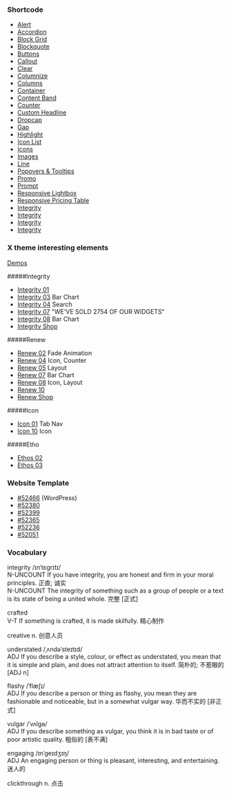 ### Shortcode
+ [Alert](http://theme.co/x/demo/integrity/1/shortcodes/alert/)
+ [Accordion](http://theme.co/x/demo/integrity/1/shortcodes/accordion/)
+ [Block Grid](http://theme.co/x/demo/integrity/1/shortcodes/block-grid/)
+ [Blockquote](http://theme.co/x/demo/integrity/1/shortcodes/blockquote/)
+ [Buttons](http://theme.co/x/demo/integrity/1/shortcodes/buttons/)
+ [Callout](http://theme.co/x/demo/integrity/1/shortcodes/callout/)
+ [Clear](http://theme.co/x/demo/integrity/1/shortcodes/clear/)
+ [Columnize](http://theme.co/x/demo/integrity/1/shortcodes/columnize/)
+ [Columns](http://theme.co/x/demo/integrity/1/shortcodes/columns/)
+ [Container](http://theme.co/x/demo/integrity/1/shortcodes/container/)
+ [Content Band](http://theme.co/x/demo/integrity/1/shortcodes/content-band/)
+ [Counter](http://theme.co/x/demo/integrity/1/shortcodes/counter/)
+ [Custom Headline](http://theme.co/x/demo/integrity/1/shortcodes/custom-headline/)
+ [Dropcap](http://theme.co/x/demo/integrity/1/shortcodes/dropcap/)
+ [Gap](http://theme.co/x/demo/integrity/1/shortcodes/gap/)
+ [Highlight](http://theme.co/x/demo/integrity/1/shortcodes/highlight/)
+ [Icon List](http://theme.co/x/demo/integrity/1/shortcodes/icon-list/)
+ [Icons](http://theme.co/x/demo/integrity/1/shortcodes/icons/)
+ [Images](http://theme.co/x/demo/integrity/1/shortcodes/images/)
+ [Line](http://theme.co/x/demo/integrity/1/shortcodes/line/)
+ [Popovers & Tooltips](http://theme.co/x/demo/integrity/1/shortcodes/popovers-and-tooltip/)
+ [Promo](http://theme.co/x/demo/integrity/1/shortcodes/promo/)
+ [Prompt](http://theme.co/x/demo/integrity/1/shortcodes/prompt/)
+ [Responsive Lightbox](http://theme.co/x/demo/integrity/1/shortcodes/responsive-lightbox/)
+ [Responsive Pricing Table](http://theme.co/x/demo/integrity/1/shortcodes/responsive-pricing-table/)
+ [Integrity]()
+ [Integrity]()
+ [Integrity]()
+ [Integrity]()


### X theme interesting elements

[Demos](http://theme.co/x/demos/)

#####Integrity

+ [Integrity 01](http://theme.co/x/demo/integrity/1/)
+ [Integrity 03](http://theme.co/x/demo/integrity/3/) Bar Chart
+ [Integrity 04](http://theme.co/x/demo/integrity/4/) Search
+ [Integrity 07](http://theme.co/x/demo/integrity/7/) "WE'VE SOLD 2754 OF OUR WIDGETS"
+ [Integrity 08](http://theme.co/x/demo/integrity/8/) Bar Chart
+ [Integrity Shop](http://theme.co/x/demo/shop/integrity/)

#####Renew

+ [Renew 02](http://theme.co/x/demo/renew/2/) Fade Animation
+ [Renew 04](http://theme.co/x/demo/renew/4/) Icon, Counter
+ [Renew 05](http://theme.co/x/demo/renew/5/) Layout
+ [Renew 07](http://theme.co/x/demo/renew/7/) Bar Chart
+ [Renew 08](http://theme.co/x/demo/renew/8/) Icon, Layout
+ [Renew 10](http://theme.co/x/demo/renew/10/)
+ [Renew Shop](http://theme.co/x/demo/shop/renew/)

#####Icon

+ [Icon 01](http://theme.co/x/demo/icon/01/) Tab Nav
+ [Icon 10](http://theme.co/x/demo/icon/10/) Icon

#####Etho

+ [Ethos 02](http://theme.co/x/demo/ethos/2/)
+ [Ethos 03](http://theme.co/x/demo/ethos/3/)

### Website Template

- [#52466](http://www.webdesign.org/web-templates/demo?template_id=124218) (WordPress)
- [#52380](http://www.webdesign.org/web-templates/demo?template_id=124207)
- [#52399](http://www.webdesign.org/web-templates/demo?template_id=123961)
- [#52365](http://www.webdesign.org/web-templates/demo?template_id=123710)
- [#52236](http://www.webdesign.org/web-templates/demo?template_id=123417)
- [#52051](http://www.webdesign.org/web-templates/demo?template_id=122994)

### Vocabulary
integrity /ɪnˈtɛɡrɪtɪ/  
N-UNCOUNT If you have integrity, you are honest and firm in your moral principles. 正直; 诚实  
N-UNCOUNT The integrity of something such as a group of people or a text is its state of being a united whole. 完整 [正式]

crafted  
V-T If something is crafted, it is made skilfully. 精心制作

creative n. 创意人员

understated /ˌʌndəˈsteɪtɪd/  
ADJ If you describe a style, colour, or effect as understated, you mean that it is simple and plain, and does not attract attention to itself. 简朴的; 不惹眼的 [ADJ n]

flashy /ˈflæʃɪ/  
ADJ If you describe a person or thing as flashy, you mean they are fashionable and noticeable, but in a somewhat vulgar way. 华而不实的 [非正式]

vulgar /ˈvʌlɡə/  
ADJ If you describe something as vulgar, you think it is in bad taste or of poor artistic quality. 粗俗的 [表不满]

engaging /ɪnˈɡeɪdʒɪŋ/  
ADJ An engaging person or thing is pleasant, interesting, and entertaining. 迷人的

clickthrough n. 点击